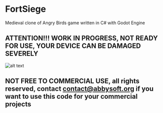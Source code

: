 # FortSiege
Medieval clone of Angry Birds game written in C# with Godot Engine


## ATTENTION!!! WORK IN PROGRESS, NOT READY FOR USE, YOUR DEVICE CAN BE DAMAGED SEVERELY

![alt text](https://psv4.userapi.com/c237131/u20504819/docs/d54/fac2fa832800/Screenshot_2022-01-11_at_23_03_02.png?extra=cRZ4Xx8ZmrrZNTViGvKlk4BSadjivSc04qqWW9y_MXcfxN0xptBUlVxs0q3RW2E4CkF8Q_6sBICTVz-GfsXLJrpC65XmsfuNTEEy52qEKJho0nm4MJE2k7ylorvkOIDTvb7TFm6VWMAbsCH1jguIng)


## NOT FREE TO COMMERCIAL USE, all rights reserved, contact contact@abbysoft.org if you want to use this code for your commercial projects
